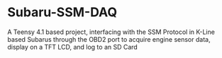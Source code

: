 # Subaru-SSM-DAQ
A Teensy 4.1 based project, interfacing with the SSM Protocol in K-Line based Subarus through the OBD2 port to acquire engine sensor data, display on a TFT LCD, and log to an SD Card
